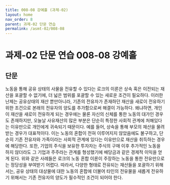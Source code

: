 ```yaml
---
title: 008-08 강예흘 (과제-02)
layout: home
nav_order: 8
parent: 과제-02 단문 연습
permalink: /asmt-02/008-08
---
```


# 과제-02 단문 연습 008-08 강예흘 

## 단문

 노동을 통해 공유 상태의 사물을 전유할 수 있다는 로크의 이론은 상속 혹은 이전되는 재산을 포괄할 수 없기에, 더 넓은 범위를 포괄할 수 있는 새로운 조건이 필요하다. 이러한 난제는 공유상태의 재산 뿐만아니라, 기존의 전유자가 존재하던 재산을 새로이 전유하기 위한 조건으로 본래의 전유자의 양도를 추가함으로써 해결이 가능하다. 왜냐하면, 개인이 재산을 새로이 전유하게 되는 경우에는 물론 자신의 신체를 통한 노동의 대가인 경우도 존재하지만, 오늘날 사유재산의 많은 부분은 단순히 특정한 사회적 관계에 처해있다는 이유만으로 개인에게 귀속되기 때문이다. 예를 들어, 상속을 통해 부모의 재산을 물려받는 경우가 대표적이다. 이는 노동의 혼합이 전혀 이루어지지 않았음에도 불구하고, 단순히 기존 전유자와 가족이라는 사회적 관계에 있다는 이유만으로 재산을 취득하는 경우에 해당한다. 또한, 기업의 주식을 보유한 투자자는 주식의 구매 이후 추가적인 노동을 하지 않더라도 그 기업과 주주라는 관계를 형성했기에 배당금과 같은 경제적 이익을 얻게 된다. 위와 같은 사례들은 로크의 노동 혼합 이론이 주장하는 노동을 통한 전유만으로는 정당성을 부여받기 어렵다. 따라서, 다양한 형태로 전유되는 재산들을 포괄하기 위해서는, 공유 상태의 대상물에 대한 노동의 혼합에 더불어 타인의 전유물을 새롭게 전유하기 위해서는 기존 전유자의 양도가 필수적인 조건이 되어야 한다. 